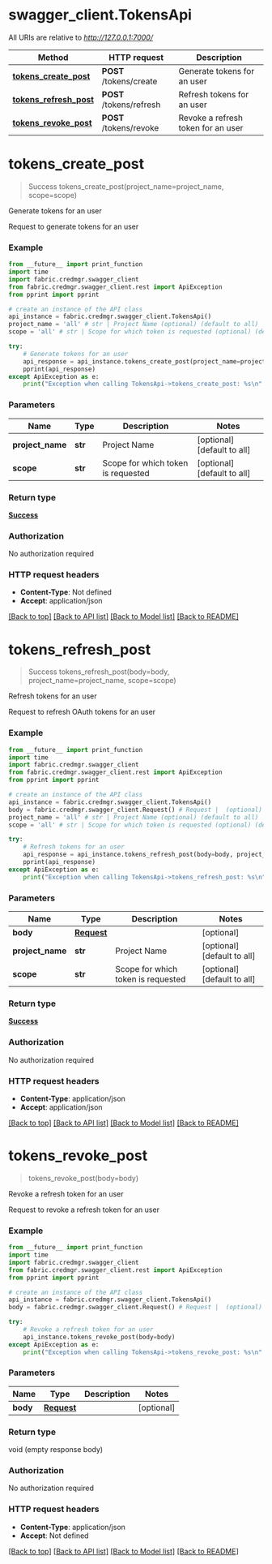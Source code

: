 # swagger_client.TokensApi

All URIs are relative to *http://127.0.0.1:7000/*

Method | HTTP request | Description
------------- | ------------- | -------------
[**tokens_create_post**](TokensApi.md#tokens_create_post) | **POST** /tokens/create | Generate tokens for an user
[**tokens_refresh_post**](TokensApi.md#tokens_refresh_post) | **POST** /tokens/refresh | Refresh tokens for an user
[**tokens_revoke_post**](TokensApi.md#tokens_revoke_post) | **POST** /tokens/revoke | Revoke a refresh token for an user

# **tokens_create_post**
> Success tokens_create_post(project_name=project_name, scope=scope)

Generate tokens for an user

Request to generate tokens for an user 

### Example
```python
from __future__ import print_function
import time
import fabric.credmgr.swagger_client
from fabric.credmgr.swagger_client.rest import ApiException
from pprint import pprint

# create an instance of the API class
api_instance = fabric.credmgr.swagger_client.TokensApi()
project_name = 'all' # str | Project Name (optional) (default to all)
scope = 'all' # str | Scope for which token is requested (optional) (default to all)

try:
    # Generate tokens for an user
    api_response = api_instance.tokens_create_post(project_name=project_name, scope=scope)
    pprint(api_response)
except ApiException as e:
    print("Exception when calling TokensApi->tokens_create_post: %s\n" % e)
```

### Parameters

Name | Type | Description  | Notes
------------- | ------------- | ------------- | -------------
 **project_name** | **str**| Project Name | [optional] [default to all]
 **scope** | **str**| Scope for which token is requested | [optional] [default to all]

### Return type

[**Success**](Success.md)

### Authorization

No authorization required

### HTTP request headers

 - **Content-Type**: Not defined
 - **Accept**: application/json

[[Back to top]](#) [[Back to API list]](../README.md#documentation-for-api-endpoints) [[Back to Model list]](../README.md#documentation-for-models) [[Back to README]](../README.md)

# **tokens_refresh_post**
> Success tokens_refresh_post(body=body, project_name=project_name, scope=scope)

Refresh tokens for an user

Request to refresh OAuth tokens for an user 

### Example
```python
from __future__ import print_function
import time
import fabric.credmgr.swagger_client
from fabric.credmgr.swagger_client.rest import ApiException
from pprint import pprint

# create an instance of the API class
api_instance = fabric.credmgr.swagger_client.TokensApi()
body = fabric.credmgr.swagger_client.Request() # Request |  (optional)
project_name = 'all' # str | Project Name (optional) (default to all)
scope = 'all' # str | Scope for which token is requested (optional) (default to all)

try:
    # Refresh tokens for an user
    api_response = api_instance.tokens_refresh_post(body=body, project_name=project_name, scope=scope)
    pprint(api_response)
except ApiException as e:
    print("Exception when calling TokensApi->tokens_refresh_post: %s\n" % e)
```

### Parameters

Name | Type | Description  | Notes
------------- | ------------- | ------------- | -------------
 **body** | [**Request**](Request.md)|  | [optional] 
 **project_name** | **str**| Project Name | [optional] [default to all]
 **scope** | **str**| Scope for which token is requested | [optional] [default to all]

### Return type

[**Success**](Success.md)

### Authorization

No authorization required

### HTTP request headers

 - **Content-Type**: application/json
 - **Accept**: application/json

[[Back to top]](#) [[Back to API list]](../README.md#documentation-for-api-endpoints) [[Back to Model list]](../README.md#documentation-for-models) [[Back to README]](../README.md)

# **tokens_revoke_post**
> tokens_revoke_post(body=body)

Revoke a refresh token for an user

Request to revoke a refresh token for an user 

### Example
```python
from __future__ import print_function
import time
import fabric.credmgr.swagger_client
from fabric.credmgr.swagger_client.rest import ApiException
from pprint import pprint

# create an instance of the API class
api_instance = fabric.credmgr.swagger_client.TokensApi()
body = fabric.credmgr.swagger_client.Request() # Request |  (optional)

try:
    # Revoke a refresh token for an user
    api_instance.tokens_revoke_post(body=body)
except ApiException as e:
    print("Exception when calling TokensApi->tokens_revoke_post: %s\n" % e)
```

### Parameters

Name | Type | Description  | Notes
------------- | ------------- | ------------- | -------------
 **body** | [**Request**](Request.md)|  | [optional] 

### Return type

void (empty response body)

### Authorization

No authorization required

### HTTP request headers

 - **Content-Type**: application/json
 - **Accept**: Not defined

[[Back to top]](#) [[Back to API list]](../README.md#documentation-for-api-endpoints) [[Back to Model list]](../README.md#documentation-for-models) [[Back to README]](../README.md)

